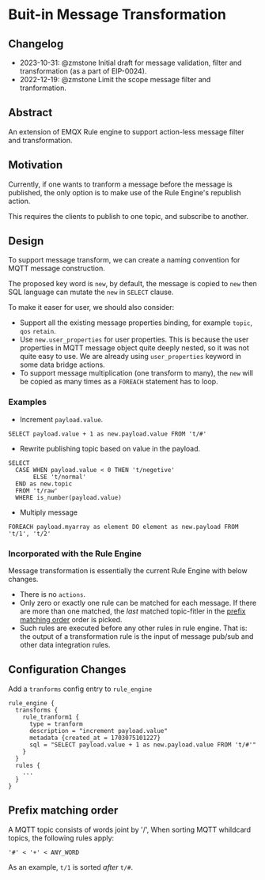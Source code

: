 # Buit-in Message Transformation

## Changelog

* 2023-10-31: @zmstone Initial draft for message validation, filter and transformation (as a part of EIP-0024).
* 2022-12-19: @zmstone Limit the scope message filter and tranformation.

## Abstract

An extension of EMQX Rule engine to support action-less message filter and transformation.

## Motivation


Currently, if one wants to tranform a message before the message is published, the only option is to
make use of the Rule Engine's republish action.

This requires the clients to publish to one topic, and subscribe to another.

## Design

To support message transform, we can create a naming convention for MQTT message construction.

The proposed key word is `new`, by default, the message is copied to `new` then SQL language can
mutate the `new` in `SELECT` clause.

To make it easer for user, we should also consider:

- Support all the existing message properties binding, for example `topic`, `qos` `retain`.
- Use `new.user_properties` for user properties.
  This is because the user properties in MQTT message object quite deeply nested,
  so it was not quite easy to use.
  We are already using `user_properties` keyword in some data bridge actions.
- To support message multiplication (one transform to many),
  the `new` will be copied as many times as a `FOREACH` statement has to loop.

### Examples

- Increment `payload.value`.

```
SELECT payload.value + 1 as new.payload.value FROM 't/#'
```

- Rewrite publishing topic based on value in the payload.

```
SELECT
  CASE WHEN payload.value < 0 THEN 't/negetive'
       ELSE 't/normal'
  END as new.topic
  FROM 't/raw'
  WHERE is_number(payload.value)
```

- Multiply message

```
FOREACH payload.myarray as element DO element as new.payload FROM 't/1', 't/2'
```
### Incorporated with the Rule Engine

Message transformation is essentially the current Rule Engine with below changes.

- There is no `actions`.
- Only zero or exactly one rule can be matched for each message.
  If there are more than one matched, the *last* matched topic-fitler in the
  [prefix matching order](#prefix-matching-order) order is picked.
- Such rules are executed before any other rules in rule engine.
  That is: the output of a transformation rule is the input of message pub/sub and other data integration rules.

## Configuration Changes

Add a `tranforms` config entry to `rule_engine`

```
rule_engine {
  transforms {
    rule_tranform1 {
      type = tranform
      description = "increment payload.value"
      metadata {created_at = 1703075101227}
      sql = "SELECT payload.value + 1 as new.payload.value FROM 't/#'"
    }
  }
  rules {
    ...
  }
}

```

## Prefix matching order

A MQTT topic consists of words joint by '/',
When sorting MQTT whildcard topics, the following rules apply:

```
'#' < '+' < ANY_WORD
```

As an example, `t/1` is sorted *after* `t/#`.


